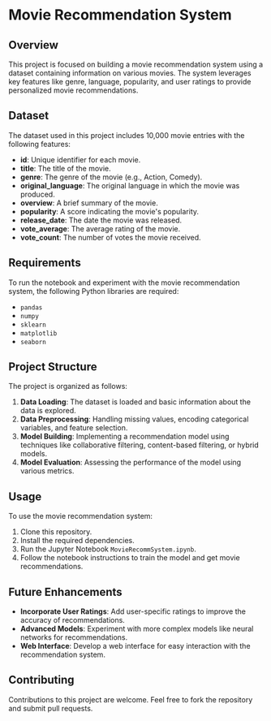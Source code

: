 
# Movie Recommendation System

## Overview

This project is focused on building a movie recommendation system using a dataset containing information on various movies. The system leverages key features like genre, language, popularity, and user ratings to provide personalized movie recommendations.

## Dataset

The dataset used in this project includes 10,000 movie entries with the following features:

- **id**: Unique identifier for each movie.
- **title**: The title of the movie.
- **genre**: The genre of the movie (e.g., Action, Comedy).
- **original_language**: The original language in which the movie was produced.
- **overview**: A brief summary of the movie.
- **popularity**: A score indicating the movie's popularity.
- **release_date**: The date the movie was released.
- **vote_average**: The average rating of the movie.
- **vote_count**: The number of votes the movie received.

## Requirements

To run the notebook and experiment with the movie recommendation system, the following Python libraries are required:

- `pandas`
- `numpy`
- `sklearn`
- `matplotlib`
- `seaborn`







## Project Structure

The project is organized as follows:

1. **Data Loading**: The dataset is loaded and basic information about the data is explored.
2. **Data Preprocessing**: Handling missing values, encoding categorical variables, and feature selection.
3. **Model Building**: Implementing a recommendation model using techniques like collaborative filtering, content-based filtering, or hybrid models.
4. **Model Evaluation**: Assessing the performance of the model using various metrics.

## Usage

To use the movie recommendation system:

1. Clone this repository.
2. Install the required dependencies.
3. Run the Jupyter Notebook `MovieRecommSystem.ipynb`.
4. Follow the notebook instructions to train the model and get movie recommendations.

## Future Enhancements

- **Incorporate User Ratings**: Add user-specific ratings to improve the accuracy of recommendations.
- **Advanced Models**: Experiment with more complex models like neural networks for recommendations.
- **Web Interface**: Develop a web interface for easy interaction with the recommendation system.

## Contributing

Contributions to this project are welcome. Feel free to fork the repository and submit pull requests.



